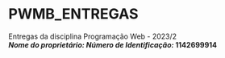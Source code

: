 
<h1>PWMB_ENTREGAS</h1>
<div>
  <h7>
    Entregas da disciplina Programação Web - 2023/2<br>
    <b><i>Nome do proprietário:</i></bNicolas de Araújo Gomes<br>
    <b><i>Número de Identificação:</i></b> 1142699914
  </h7>
</div>
